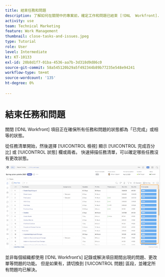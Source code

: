 ```yaml
---
title: 結束任務和問題
description: 了解如何在關閉中的專案前，確定工作和問題已結束 [!DNL  Workfront].
activity: use
team: Technical Marketing
feature: Work Management
thumbnail: close-tasks-and-issues.jpeg
type: Tutorial
role: User
level: Intermediate
kt: KT-10133
exl-id: 20b8d1f7-01ba-4536-aa7b-3d318d9d86c0
source-git-commit: 58a545120b29a5f492344b89b77235e548e94241
workflow-type: tm+mt
source-wordcount: '135'
ht-degree: 0%

---
```


# 結束任務和問題

關閉 [!DNL Workfront] 項目正在確保所有任務和問題的狀態都為「已完成」或相等的狀態。

從任務清單開始，然後選擇 [!UICONTROL 檢視] 顯示 [!UICONTROL 完成百分比] 或 [!UICONTROL 狀態] 欄或兩者。 快速掃描任務清單，可以確定哪些任務沒有更改狀態。

![專案顯示 [!UICONTROL 完成百分比] 欄](assets/planner-fund-close-tasks-and-issues.png)

並非每個組織都使用 [!DNL Workfront’s] 記錄或解決項目期間出現的問題、更改單等問題的功能。 但是如果有，請切換到 [!UICONTROL 問題] 區段，並確定所有問題均已解決。

<!---
learn more
Update task status
Issue statuses
--->

